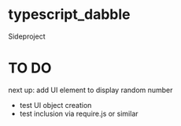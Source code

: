 # typescript_dabble
Sideproject

# TO DO

next up:
add UI element to display random number
 - test UI object creation
 - test inclusion via require.js or similar
